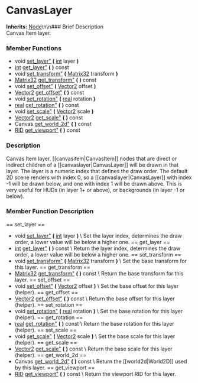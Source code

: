 #  CanvasLayer  
**Inherits:** [Node](class_node)\\n\\n###  Brief Description  
Canvas Item layer.
###  Member Functions 
  * void [set_layer"](#set_layer) **(** [int](class_int) layer  **)**
  * [int](class_int) [get_layer"](#get_layer) **(** **)** const
  * void [set_transform"](#set_transform) **(** [Matrix32](class_matrix32) transform  **)**
  * [Matrix32](class_matrix32) [get_transform"](#get_transform) **(** **)** const
  * void [set_offset"](#set_offset) **(** [Vector2](class_vector2) offset  **)**
  * [Vector2](class_vector2) [get_offset"](#get_offset) **(** **)** const
  * void [set_rotation"](#set_rotation) **(** [real](class_real) rotation  **)**
  * [real](class_real) [get_rotation"](#get_rotation) **(** **)** const
  * void [set_scale"](#set_scale) **(** [Vector2](class_vector2) scale  **)**
  * [Vector2](class_vector2) [get_scale"](#get_scale) **(** **)** const
  * Canvas [get_world_2d"](#get_world_2d) **(** **)** const
  * [RID](class_rid) [get_viewport"](#get_viewport) **(** **)** const
###  Description  
Canvas Item layer. [[canvasitem|CanvasItem]] nodes that are direct or indirect children of a [[canvaslayer|CanvasLayer]] will be drawn in that layer. The layer is a numeric index that defines the draw order. The default 2D scene renders with index 0, so a [[canvaslayer|CanvasLayer]] with index -1 will be drawn below, and one with index 1 will be drawn above. This is very useful for HUDs (in layer 1+ or above), or backgrounds (in layer -1 or below).
###  Member Function Description  
==  set_layer  ==
  * void [set_layer"](#set_layer) **(** [int](class_int) layer  **)**
\\
Set the layer index, determines the draw order, a lower value will be below a higher one.
==  get_layer  ==
  * [int](class_int) [get_layer"](#get_layer) **(** **)** const
\\
Return the layer index, determines the draw order, a lower value will be below a higher one.
==  set_transform  ==
  * void [set_transform"](#set_transform) **(** [Matrix32](class_matrix32) transform  **)**
\\
Set the base transform for this layer.
==  get_transform  ==
  * [Matrix32](class_matrix32) [get_transform"](#get_transform) **(** **)** const
\\
Return the base transform for this layer.
==  set_offset  ==
  * void [set_offset"](#set_offset) **(** [Vector2](class_vector2) offset  **)**
\\
Set the base offset for this layer (helper).
==  get_offset  ==
  * [Vector2](class_vector2) [get_offset"](#get_offset) **(** **)** const
\\
Return the base offset for this layer (helper).
==  set_rotation  ==
  * void [set_rotation"](#set_rotation) **(** [real](class_real) rotation  **)**
\\
Set the base rotation for this layer (helper).
==  get_rotation  ==
  * [real](class_real) [get_rotation"](#get_rotation) **(** **)** const
\\
Return the base rotation for this layer (helper).
==  set_scale  ==
  * void [set_scale"](#set_scale) **(** [Vector2](class_vector2) scale  **)**
\\
Set the base scale for this layer (helper).
==  get_scale  ==
  * [Vector2](class_vector2) [get_scale"](#get_scale) **(** **)** const
\\
Return the base scale for this layer (helper).
==  get_world_2d  ==
  * Canvas [get_world_2d"](#get_world_2d) **(** **)** const
\\
Return the [[world2d|World2D]] used by this layer.
==  get_viewport  ==
  * [RID](class_rid) [get_viewport"](#get_viewport) **(** **)** const
\\
Return the viewport RID for this layer.
